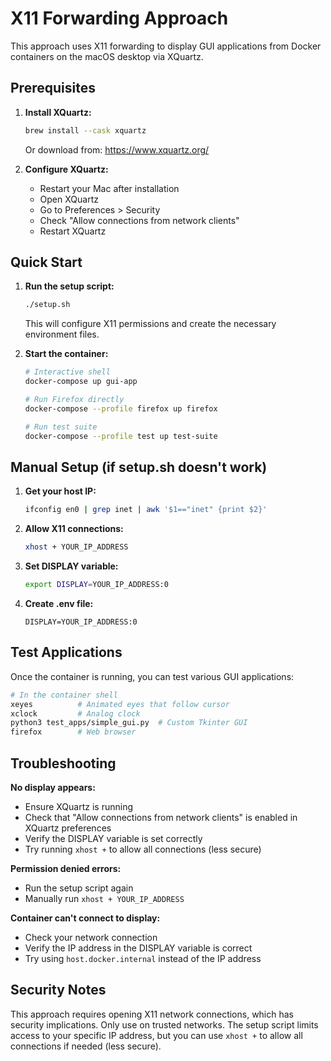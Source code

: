 # X11 Forwarding Approach

This approach uses X11 forwarding to display GUI applications from Docker containers on the macOS desktop via XQuartz.

## Prerequisites

1. **Install XQuartz:**
   ```bash
   brew install --cask xquartz
   ```
   Or download from: https://www.xquartz.org/

2. **Configure XQuartz:**
   - Restart your Mac after installation
   - Open XQuartz
   - Go to Preferences > Security
   - Check "Allow connections from network clients"
   - Restart XQuartz

## Quick Start

1. **Run the setup script:**
   ```bash
   ./setup.sh
   ```
   This will configure X11 permissions and create the necessary environment files.

2. **Start the container:**
   ```bash
   # Interactive shell
   docker-compose up gui-app

   # Run Firefox directly
   docker-compose --profile firefox up firefox

   # Run test suite
   docker-compose --profile test up test-suite
   ```

## Manual Setup (if setup.sh doesn't work)

1. **Get your host IP:**
   ```bash
   ifconfig en0 | grep inet | awk '$1=="inet" {print $2}'
   ```

2. **Allow X11 connections:**
   ```bash
   xhost + YOUR_IP_ADDRESS
   ```

3. **Set DISPLAY variable:**
   ```bash
   export DISPLAY=YOUR_IP_ADDRESS:0
   ```

4. **Create .env file:**
   ```
   DISPLAY=YOUR_IP_ADDRESS:0
   ```

## Test Applications

Once the container is running, you can test various GUI applications:

```bash
# In the container shell
xeyes          # Animated eyes that follow cursor
xclock         # Analog clock
python3 test_apps/simple_gui.py  # Custom Tkinter GUI
firefox        # Web browser
```

## Troubleshooting

**No display appears:**
- Ensure XQuartz is running
- Check that "Allow connections from network clients" is enabled in XQuartz preferences
- Verify the DISPLAY variable is set correctly
- Try running `xhost +` to allow all connections (less secure)

**Permission denied errors:**
- Run the setup script again
- Manually run `xhost + YOUR_IP_ADDRESS`

**Container can't connect to display:**
- Check your network connection
- Verify the IP address in the DISPLAY variable is correct
- Try using `host.docker.internal` instead of the IP address

## Security Notes

This approach requires opening X11 network connections, which has security implications. Only use on trusted networks. The setup script limits access to your specific IP address, but you can use `xhost +` to allow all connections if needed (less secure).
